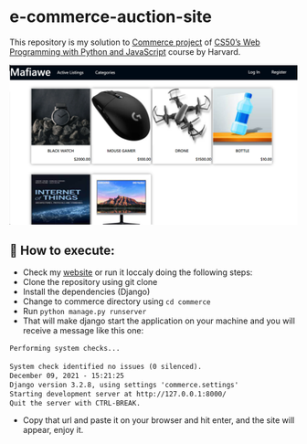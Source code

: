 # e-commerce-auction-site
 This repository is my solution to [Commerce project](https://cs50.harvard.edu/web/2020/projects/2/commerce/) of [CS50’s Web Programming with Python and JavaScript](https://www.edx.org/course/cs50s-web-programming-with-python-and-javascript?index=product&queryID=eaf2bb22ce7990e7889c0422ebcde64a&position=1) course by Harvard.

![This is an image](/Mafiawesite.png)
## 🚀 How to execute:
- Check my [website](https://mafiawe.herokuapp.com/) or run it loccaly doing the following steps:
- Clone the repository using git clone
- Install the dependencies (Django)
- Change to commerce directory using ```cd commerce```
- Run ```python manage.py runserver```
- That will make django start the application on your machine and you will receive a message like this one:
```Watching for file changes with StatReloader
Performing system checks...

System check identified no issues (0 silenced).
December 09, 2021 - 15:21:25
Django version 3.2.8, using settings 'commerce.settings'
Starting development server at http://127.0.0.1:8000/
Quit the server with CTRL-BREAK.
```
- Copy that url and paste it on your browser and hit enter, and the site will appear, enjoy it.

